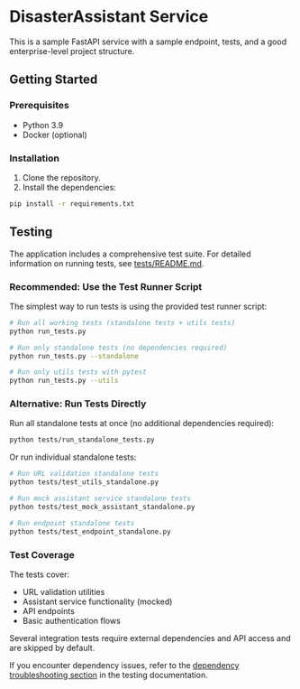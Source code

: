 # DisasterAssistant Service

This is a sample FastAPI service with a sample endpoint, tests, and a good enterprise-level project structure.

## Getting Started

### Prerequisites

- Python 3.9
- Docker (optional)

### Installation

1. Clone the repository.
2. Install the dependencies:

```bash
pip install -r requirements.txt
```

## Testing

The application includes a comprehensive test suite. For detailed information on running tests, see [tests/README.md](tests/README.md).

### Recommended: Use the Test Runner Script

The simplest way to run tests is using the provided test runner script:

```bash
# Run all working tests (standalone tests + utils tests)
python run_tests.py

# Run only standalone tests (no dependencies required)
python run_tests.py --standalone

# Run only utils tests with pytest
python run_tests.py --utils
```

### Alternative: Run Tests Directly

Run all standalone tests at once (no additional dependencies required):

```bash
python tests/run_standalone_tests.py
```

Or run individual standalone tests:

```bash
# Run URL validation standalone tests
python tests/test_utils_standalone.py

# Run mock assistant service standalone tests
python tests/test_mock_assistant_standalone.py

# Run endpoint standalone tests
python tests/test_endpoint_standalone.py
```

### Test Coverage

The tests cover:
- URL validation utilities
- Assistant service functionality (mocked)
- API endpoints
- Basic authentication flows

Several integration tests require external dependencies and API access and are skipped by default.

If you encounter dependency issues, refer to the [dependency troubleshooting section](tests/README.md#dependency-issues) in the testing documentation.